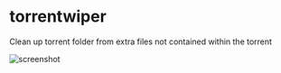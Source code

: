 # torrentwiper
Clean up torrent folder from extra files not contained within the torrent

![screenshot](https://setsumi.github.io/torrentwiper/torrentwiper-v1.1.png)
